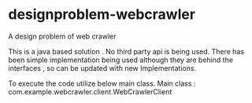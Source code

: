 # designproblem-webcrawler
A design problem of web crawler

This is a java based solution . No third party api is being used.
There has been simple implementation being used although they are behind the interfaces , so can be updated with new Implementations.

To execute the code utilize below main class.
Main class :  com.example.webcrawler.client.WebCrawlerClient
